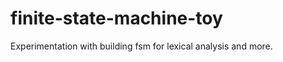 finite-state-machine-toy
========================

Experimentation with building fsm for lexical analysis and more.
